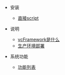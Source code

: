 
* 安装

  * [直接script](install/script.md)

* 说明

  * [vcFramework是什么](read/read.md)
  * [生产环境部署](start/prod_install.md)
  
* 系统功能

  * [功能列表](func/funcation.md)
